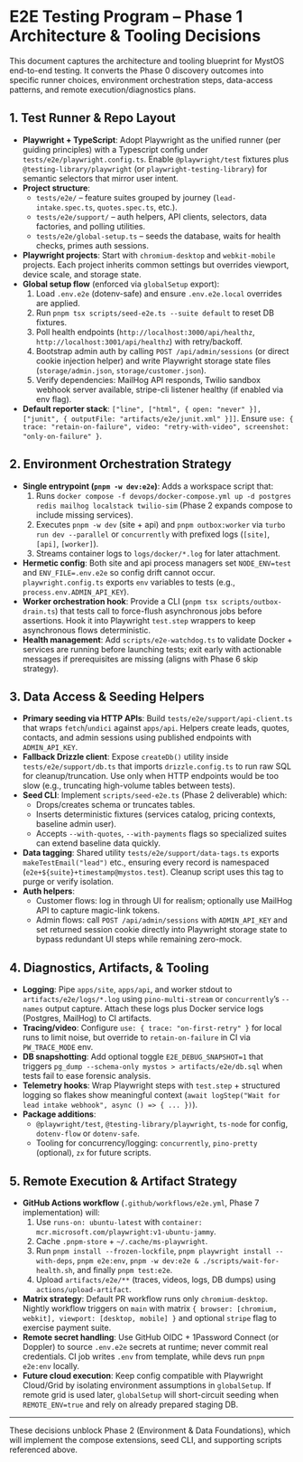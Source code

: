 # E2E Testing Program – Phase 1 Architecture & Tooling Decisions

This document captures the architecture and tooling blueprint for MystOS end-to-end testing. It converts the Phase 0 discovery outcomes into specific runner choices, environment orchestration steps, data-access patterns, and remote execution/diagnostics plans.

## 1. Test Runner & Repo Layout

- **Playwright + TypeScript**: Adopt Playwright as the unified runner (per guiding principles) with a Typescript config under `tests/e2e/playwright.config.ts`. Enable `@playwright/test` fixtures plus `@testing-library/playwright` (or `playwright-testing-library`) for semantic selectors that mirror user intent.
- **Project structure**:
  - `tests/e2e/` – feature suites grouped by journey (`lead-intake.spec.ts`, `quotes.spec.ts`, etc.).
  - `tests/e2e/support/` – auth helpers, API clients, selectors, data factories, and polling utilities.
  - `tests/e2e/global-setup.ts` – seeds the database, waits for health checks, primes auth sessions.
- **Playwright projects**: Start with `chromium-desktop` and `webkit-mobile` projects. Each project inherits common settings but overrides viewport, device scale, and storage state.
- **Global setup flow** (enforced via `globalSetup` export):
  1. Load `.env.e2e` (dotenv-safe) and ensure `.env.e2e.local` overrides are applied.
  2. Run `pnpm tsx scripts/seed-e2e.ts --suite default` to reset DB fixtures.
  3. Poll health endpoints (`http://localhost:3000/api/healthz`, `http://localhost:3001/api/healthz`) with retry/backoff.
  4. Bootstrap admin auth by calling `POST /api/admin/sessions` (or direct cookie injection helper) and write Playwright storage state files (`storage/admin.json`, `storage/customer.json`).
  5. Verify dependencies: MailHog API responds, Twilio sandbox webhook server available, stripe-cli listener healthy (if enabled via env flag).
- **Default reporter stack**: `["line", ["html", { open: "never" }], ["junit", { outputFile: "artifacts/e2e/junit.xml" }]]`. Ensure `use: { trace: "retain-on-failure", video: "retry-with-video", screenshot: "only-on-failure" }`.

## 2. Environment Orchestration Strategy

- **Single entrypoint (`pnpm -w dev:e2e`)**: Adds a workspace script that:
  1. Runs `docker compose -f devops/docker-compose.yml up -d postgres redis mailhog localstack twilio-sim` (Phase 2 expands compose to include missing services).
  2. Executes `pnpm -w dev` (site + api) and `pnpm outbox:worker` via `turbo run dev --parallel` or `concurrently` with prefixed logs (`[site]`, `[api]`, `[worker]`).
  3. Streams container logs to `logs/docker/*.log` for later attachment.
- **Hermetic config**: Both site and api process managers set `NODE_ENV=test` and `ENV_FILE=.env.e2e` so config drift cannot occur. `playwright.config.ts` exports `env` variables to tests (e.g., `process.env.ADMIN_API_KEY`).
- **Worker orchestration hook**: Provide a CLI (`pnpm tsx scripts/outbox-drain.ts`) that tests call to force-flush asynchronous jobs before assertions. Hook it into Playwright `test.step` wrappers to keep asynchronous flows deterministic.
- **Health management**: Add `scripts/e2e-watchdog.ts` to validate Docker + services are running before launching tests; exit early with actionable messages if prerequisites are missing (aligns with Phase 6 skip strategy).

## 3. Data Access & Seeding Helpers

- **Primary seeding via HTTP APIs**: Build `tests/e2e/support/api-client.ts` that wraps `fetch`/`undici` against `apps/api`. Helpers create leads, quotes, contacts, and admin sessions using published endpoints with `ADMIN_API_KEY`.
- **Fallback Drizzle client**: Expose `createDb()` utility inside `tests/e2e/support/db.ts` that imports `drizzle.config.ts` to run raw SQL for cleanup/truncation. Use only when HTTP endpoints would be too slow (e.g., truncating high-volume tables between tests).
- **Seed CLI**: Implement `scripts/seed-e2e.ts` (Phase 2 deliverable) which:
  - Drops/creates schema or truncates tables.
  - Inserts deterministic fixtures (services catalog, pricing contexts, baseline admin user).
  - Accepts `--with-quotes`, `--with-payments` flags so specialized suites can extend baseline data quickly.
- **Data tagging**: Shared utility `tests/e2e/support/data-tags.ts` exports `makeTestEmail("lead")` etc., ensuring every record is namespaced (`e2e+${suite}+timestamp@mystos.test`). Cleanup script uses this tag to purge or verify isolation.
- **Auth helpers**: 
  - Customer flows: log in through UI for realism; optionally use MailHog API to capture magic-link tokens.
  - Admin flows: call `POST /api/admin/sessions` with `ADMIN_API_KEY` and set returned session cookie directly into Playwright storage state to bypass redundant UI steps while remaining zero-mock.

## 4. Diagnostics, Artifacts, & Tooling

- **Logging**: Pipe `apps/site`, `apps/api`, and worker stdout to `artifacts/e2e/logs/*.log` using `pino-multi-stream` or `concurrently`’s `--names` output capture. Attach these logs plus Docker service logs (Postgres, MailHog) to CI artifacts.
- **Tracing/video**: Configure `use: { trace: "on-first-retry" }` for local runs to limit noise, but override to `retain-on-failure` in CI via `PW_TRACE_MODE` env.
- **DB snapshotting**: Add optional toggle `E2E_DEBUG_SNAPSHOT=1` that triggers `pg_dump --schema-only mystos > artifacts/e2e/db.sql` when tests fail to ease forensic analysis.
- **Telemetry hooks**: Wrap Playwright steps with `test.step` + structured logging so flakes show meaningful context (`await logStep("Wait for lead intake webhook", async () => { ... })`).
- **Package additions**: 
  - `@playwright/test`, `@testing-library/playwright`, `ts-node` for config, `dotenv-flow` or `dotenv-safe`.
  - Tooling for concurrency/logging: `concurrently`, `pino-pretty` (optional), `zx` for future scripts.

## 5. Remote Execution & Artifact Strategy

- **GitHub Actions workflow** (`.github/workflows/e2e.yml`, Phase 7 implementation) will:
  1. Use `runs-on: ubuntu-latest` with `container: mcr.microsoft.com/playwright:v1-ubuntu-jammy`.
  2. Cache `.pnpm-store` + `~/.cache/ms-playwright`.
  3. Run `pnpm install --frozen-lockfile`, `pnpm playwright install --with-deps`, `pnpm e2e:env`, `pnpm -w dev:e2e & ./scripts/wait-for-health.sh`, and finally `pnpm test:e2e`.
  4. Upload `artifacts/e2e/**` (traces, videos, logs, DB dumps) using `actions/upload-artifact`.
- **Matrix strategy**: Default PR workflow runs only `chromium-desktop`. Nightly workflow triggers on `main` with matrix `{ browser: [chromium, webkit], viewport: [desktop, mobile] }` and optional `stripe` flag to exercise payment suite.
- **Remote secret handling**: Use GitHub OIDC + 1Password Connect (or Doppler) to source `.env.e2e` secrets at runtime; never commit real credentials. CI job writes `.env` from template, while devs run `pnpm e2e:env` locally.
- **Future cloud execution**: Keep config compatible with Playwright Cloud/Grid by isolating environment assumptions in `globalSetup`. If remote grid is used later, `globalSetup` will short-circuit seeding when `REMOTE_ENV=true` and rely on already prepared staging DB.

---

These decisions unblock Phase 2 (Environment & Data Foundations), which will implement the compose extensions, seed CLI, and supporting scripts referenced above.
